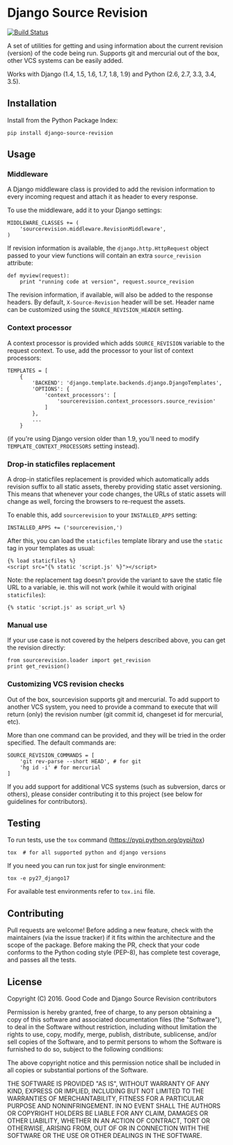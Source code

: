 # Django Source Revision

[![Build Status](https://travis-ci.org/dobarkod/django-source-revision.svg?branch=master)](https://travis-ci.org/dobarkod/django-source-revision?branch=master)

A set of utilities for getting and using information about the current
revision (version) of the code being run. Supports git and mercurial out
of the box, other VCS systems can be easily added.

Works with Django (1.4, 1.5, 1.6, 1.7, 1.8, 1.9) and Python (2.6, 2.7, 3.3,
3.4, 3.5).

## Installation

Install from the Python Package Index:

    pip install django-source-revision

## Usage

### Middleware

A Django middleware class is provided to add the revision information to
every incoming request and attach it as header to every response.

To use the middleware, add it to your Django settings:

    MIDDLEWARE_CLASSES += (
        'sourcerevision.middleware.RevisionMiddleware',
    )

If revision information is available, the `django.http.HttpRequest` object
passed to your view functions will contain an extra `source_revision`
attribute:

    def myview(request):
        print "running code at version", request.source_revision

The revision information, if available, will also be added to the response
headers. By default, `X-Source-Revision` header will be set. Header name can
be customized using the `SOURCE_REVISION_HEADER` setting.

### Context processor

A context processor is provided which adds `SOURCE_REVISION` variable to
the request context. To use, add the processor to your list of context
processors:

    TEMPLATES = [
        {
            'BACKEND': 'django.template.backends.django.DjangoTemplates',
            'OPTIONS': {
                'context_processors': [
                    'sourcerevision.context_processors.source_revision'
                ]
            },
            ...
        }

(if you're using Django version older than 1.9, you'll need to modify
`TEMPLATE_CONTEXT_PROCESSORS` setting instead).

### Drop-in staticfiles replacement

A drop-in staticfiles replacement is provided which automatically adds
revision suffix to all static assets, thereby providing static asset
versioning. This means that whenever your code changes, the URLs of static
assets will change as well, forcing the browsers to re-request the assets.

To enable this, add `sourcerevision` to your `INSTALLED_APPS` setting:

    INSTALLED_APPS += ('sourcerevision,')

After this, you can load the `staticfiles` template library and use the
`static` tag in your templates as usual:

    {% load staticfiles %}
    <script src="{% static 'script.js' %}"></script>

Note: the replacement tag doesn't provide the variant to save the static file
URL to a variable, ie. this will not work (while it would with original
`staticfiles`):

    {% static 'script.js' as script_url %}

### Manual use

If your use case is not covered by the helpers described above, you can
get the revision directly:

    from sourcerevision.loader import get_revision
    print get_revision()

### Customizing VCS revision checks

Out of the box, sourcevision supports git and mercurial. To add support to
another VCS system, you need to provide a command to execute that will return
(only) the revision number (git commit id, changeset id for mercurial, etc).

More than one command can be provided, and they will be tried in the order
specified. The default commands are:

    SOURCE_REVISION_COMMANDS = [
        'git rev-parse --short HEAD', # for git
        'hg id -i' # for mercurial
    ]

If you add support for additional VCS systems (such as subversion, darcs
or others), please consider contributing it to this project (see below for
guidelines for contributors).

## Testing

To run tests, use the `tox` command (https://pypi.python.org/pypi/tox)

    tox  # for all supported python and django versions

If you need you can run tox just for single environment:

    tox -e py27_django17

For available test environments refer to `tox.ini` file.

## Contributing

Pull requests are welcome! Before adding a new feature, check with the
maintainers (via the issue tracker) if it fits within the architecture and
the scope of the package. Before making the PR, check that your code
conforms to the Python coding style (PEP-8), has complete test coverage, and
passes all the tests.

## License

Copyright (C) 2016. Good Code and Django Source Revision contributors

Permission is hereby granted, free of charge, to any person obtaining a copy
of this software and associated documentation files (the "Software"), to deal
in the Software without restriction, including without limitation the rights
to use, copy, modify, merge, publish, distribute, sublicense, and/or sell
copies of the Software, and to permit persons to whom the Software is
furnished to do so, subject to the following conditions:

The above copyright notice and this permission notice shall be included in
all copies or substantial portions of the Software.

THE SOFTWARE IS PROVIDED "AS IS", WITHOUT WARRANTY OF ANY KIND, EXPRESS OR
IMPLIED, INCLUDING BUT NOT LIMITED TO THE WARRANTIES OF MERCHANTABILITY,
FITNESS FOR A PARTICULAR PURPOSE AND NONINFRINGEMENT. IN NO EVENT SHALL THE
AUTHORS OR COPYRIGHT HOLDERS BE LIABLE FOR ANY CLAIM, DAMAGES OR OTHER
LIABILITY, WHETHER IN AN ACTION OF CONTRACT, TORT OR OTHERWISE, ARISING FROM,
OUT OF OR IN CONNECTION WITH THE SOFTWARE OR THE USE OR OTHER DEALINGS IN
THE SOFTWARE.
